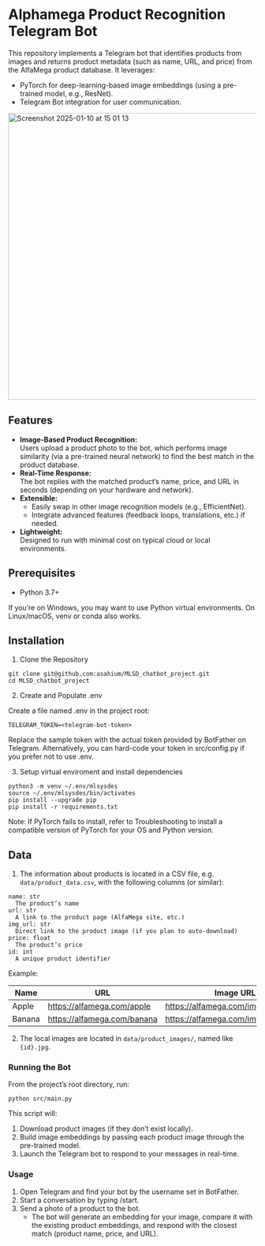 # Alphamega Product Recognition Telegram Bot

This repository implements a Telegram bot that identifies products from images and returns product metadata (such as name, URL, and price) from the AlfaMega product database. It leverages:

- PyTorch for deep-learning-based image embeddings (using a pre-trained model, e.g., ResNet).
- Telegram Bot integration for user communication.

<img width="582" alt="Screenshot 2025-01-10 at 15 01 13" src="https://github.com/user-attachments/assets/80ab350d-2f64-49af-8ba3-5ba38ae1a95a" />


## Features
- **Image-Based Product Recognition:** \
	Users upload a product photo to the bot, which performs image similarity (via a pre-trained neural network) to find the best match in the product database.
- **Real-Time Response:** \
	The bot replies with the matched product’s name, price, and URL in seconds (depending on your hardware and network).
- **Extensible:** 
	- Easily swap in other image recognition models (e.g., EfficientNet).
  	- Integrate advanced features (feedback loops, translations, etc.) if needed.
- **Lightweight:** \
	Designed to run with minimal cost on typical cloud or local environments.

## Prerequisites
- Python 3.7+

If you’re on Windows, you may want to use Python virtual environments. On Linux/macOS, venv or conda also works.

## Installation

1. Clone the Repository

```
git clone git@github.com:asahium/MLSD_chatbot_project.git
cd MLSD_chatbot_project
```

2. Create and Populate .env

Create a file named .env in the project root:

```
TELEGRAM_TOKEN=<telegram-bot-token>
```

Replace the sample token with the actual token provided by BotFather on Telegram. Alternatively, you can hard-code your token in src/config.py if you prefer not to use .env.

3. Setup virtual enviroment and install dependencies

```
python3 -m venv ~/.env/mlsysdes
source ~/.env/mlsysdes/bin/activates
pip install --upgrade pip
pip install -r requirements.txt
```

Note: If PyTorch fails to install, refer to Troubleshooting to install a compatible version of PyTorch for your OS and Python version.

## Data 
1. The information about products is located in a CSV file, e.g. ```data/product_data.csv```, with the following columns (or similar):

```
name: str
  The product’s name
url: str
  A link to the product page (AlfaMega site, etc.)
img_url: str
  Direct link to the product image (if you plan to auto-download)
price: float
  The product’s price
id: int
  A unique product identifier
```
Example:


| Name    | URL                              | Image URL                           | Price | ID  |
|---------|----------------------------------|-------------------------------------|-------|-----|
| Apple   | https://alfamega.com/apple       | https://alfamega.com/img/apple.jpg  | 1.50  | 101 |
| Banana  | https://alfamega.com/banana      | https://alfamega.com/img/banana.jpg | 2.00  | 102 |


2. The local images are located in ```data/product_images/```, named like ```{id}.jpg```.

   
### Running the Bot

From the project’s root directory, run:

```
python src/main.py
```

This script will:
1. Download product images (if they don’t exist locally).
2. Build image embeddings by passing each product image through the pre-trained model.
3. Launch the Telegram bot to respond to your messages in real-time.

### Usage
1. Open Telegram and find your bot by the username set in BotFather.
2. Start a conversation by typing /start.
3. Send a photo of a product to the bot.
	- The bot will generate an embedding for your image, compare it with the existing product embeddings, and respond with the closest match (product name, price, and URL).

